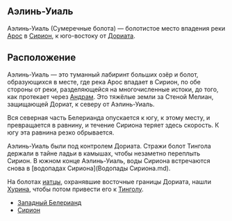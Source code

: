 ## Аэлинь-Уиаль

Аэлинь-Уиаль (Сумеречные болота) — болотистое место впадения реки
[Арос](Реки/Арос.md) в [Сирион](Реки/Сирион.md), к юго-востоку от [Дориата](Дориат.md).

## Расположение

Аэлинь-Уиаль — это туманный лабиринт больших озёр и болот, образующихся в
месте, где река Арос впадает в Сирион, по обе стороны от реки, разделяющейся
на многочисленные истоки, до того, как протекает через [Андрам](Андрам.md). Это
тяжёлые земли за Стеной Мелиан, защищающей Дориат, к северу от Аэлинь-Уиаль.

Вся северная часть Белерианда опускается к югу, к этому месту, и превращается в
равнину, и течение Сириона теряет здесь скорость. К югу эта равнина резко
обрывается.

Аэлинь-Уиаль были под контролем Дориата. Стражи болот Тингола держали в тайне
ладьи в камышах, чтобы незаметно переплыть Сирион. В южном конце Аэлинь-Уиаль,
воды Сириона встречаются снова в [водопадах Сириона](Водопады Сириона.md).

На болотах [иатцы](Народы/иатцы.md), охранявшие восточные границы Дориата,
нашли [Хурина](Личности/Хурин.md), чтобы потом привести его к
[Тинголу](Личности/Тингол.md).


*   [Западный Белерианд](Западный%20Белерианд.md)
*   [Сирион](Реки/Сирион.md)
